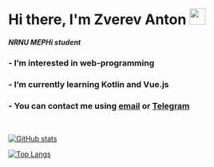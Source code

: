 <h1 align="start">
  Hi there, I'm Zverev Anton 
  <img src="https://github.com/blackcater/blackcater/raw/main/images/Hi.gif" height="32"/>
</h1>
<h5 align="start">
  NRNU MEPHi student
</h5>

<h3 align="start">
  - I’m interested in web-programming
</h3>
<h3 align="start">
  - I’m currently learning Kotlin and Vue.js
<h3 align="start">
  - You can contact me using <a href="mailto:zverev827@gmail.com">email</a> or <a href="https://t.me/kuchibecka">Telegram</a>
</h3>
  
<br>

[![GitHub stats](https://github-readme-stats.vercel.app/api?username=kuchibecka&hide=issues&show_icons=true&theme=dark&count_private=true)](https://github.com/anuraghazra/github-readme-stats)


[![Top Langs](https://github-readme-stats.vercel.app/api/top-langs/?username=kuchibecka&layout=compact&theme=dark)](https://github.com/anuraghazra/github-readme-stats)

